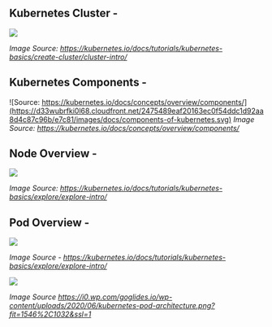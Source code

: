 ## Kubernetes Cluster -

![](https://d33wubrfki0l68.cloudfront.net/283cc20bb49089cb2ca54d51b4ac27720c1a7902/34424/docs/tutorials/kubernetes-basics/public/images/module_01_cluster.svg)

_Image Source: https://kubernetes.io/docs/tutorials/kubernetes-basics/create-cluster/cluster-intro/_ 

## Kubernetes Components - 

![Source: https://kubernetes.io/docs/concepts/overview/components/](https://d33wubrfki0l68.cloudfront.net/2475489eaf20163ec0f54ddc1d92aa8d4c87c96b/e7c81/images/docs/components-of-kubernetes.svg)
_Image Source: https://kubernetes.io/docs/concepts/overview/components/_

## Node Overview - 

![](https://d33wubrfki0l68.cloudfront.net/5cb72d407cbe2755e581b6de757e0d81760d5b86/a9df9/docs/tutorials/kubernetes-basics/public/images/module_03_nodes.svg)

_Image Source: https://kubernetes.io/docs/tutorials/kubernetes-basics/explore/explore-intro/_ 

## Pod Overview -

![](https://d33wubrfki0l68.cloudfront.net/fe03f68d8ede9815184852ca2a4fd30325e5d15a/98064/docs/tutorials/kubernetes-basics/public/images/module_03_pods.svg) 

_Image Source - https://kubernetes.io/docs/tutorials/kubernetes-basics/explore/explore-intro/_

![](https://i0.wp.com/goglides.io/wp-content/uploads/2020/06/kubernetes-pod-architecture.png?fit=1546%2C1032&ssl=1) 

_Image Source https://i0.wp.com/goglides.io/wp-content/uploads/2020/06/kubernetes-pod-architecture.png?fit=1546%2C1032&ssl=1_ 
